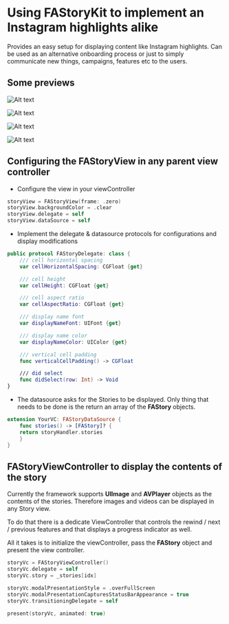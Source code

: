 #  Using FAStoryKit to implement an Instagram highlights alike

Provides an easy setup for displaying content like Instagram highlights.
Can be used as an alternative onboarding process or just to simply communicate new things, campaigns, features etc to the users.

## Some previews 


![Alt text](/../screenshots/1.png?raw=true "FAStoryView in a view controller")


![Alt text](/../screenshots/2.png?raw=true "FAStoryViewController that has 2 stories")


![Alt text](/../screenshots/3.png?raw=true "2nd story with a detail view button")


![Alt text](/../screenshots/4.png?raw=true "Details of the story displayed in Safari")


## Configuring the FAStoryView in any parent view controller

- Configure the view in your viewController

```swift
storyView = FAStoryView(frame: .zero)     
storyView.backgroundColor = .clear
storyView.delegate = self
storyView.dataSource = self
```

- Implement the delegate & datasource protocols for configurations and display modifications 

```swift
public protocol FAStoryDelegate: class {
    /// cell horizontal spacing
    var cellHorizontalSpacing: CGFloat {get}

    /// cell height
    var cellHeight: CGFloat {get}

    /// cell aspect ratio
    var cellAspectRatio: CGFloat {get}

    /// display name font
    var displayNameFont: UIFont {get}

    /// display name color
    var displayNameColor: UIColor {get}

    /// vertical cell padding
    func verticalCellPadding() -> CGFloat

    /// did select
    func didSelect(row: Int) -> Void 
}
```

- The datasource asks for the Stories to be displayed. Only thing that needs to be done is the return an array of the __FAStory__ objects.

```swift
extension YourVC: FAStoryDataSource {
    func stories() -> [FAStory]? {
    return storyHandler.stories
    }
}
```


## FAStoryViewController to display the contents of the story 

Currently the framework supports __UIImage__ and __AVPlayer__ objects as the contents of the stories. Therefore images and videos can be displayed in any Story view. 

To do that there is a dedicate ViewController that controls the rewind / next / previous features and that displays a progress indicator as well. 

All it takes is to initialize the viewController, pass the __FAStory__ object and present the view controller. 

```swift
storyVc = FAStoryViewController()
storyVc.delegate = self
storyVc.story = _stories[idx]

storyVc.modalPresentationStyle = .overFullScreen
storyVc.modalPresentationCapturesStatusBarAppearance = true
storyVc.transitioningDelegate = self

present(storyVc, animated: true)
```



